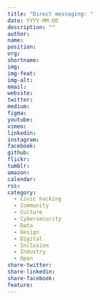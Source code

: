 ```yaml
---
title: "Direct messaging: "
date: YYYY-MM-DD
description: ""
author: 
name: 
position:   
org: 
shortname: 
img: 
img-feat: 
img-alt: 
email: 
website: 
twitter: 
medium: 
figma: 
youtube: 
vimeo: 
linkedin: 
instagram: 
facebook: 
github: 
flickr: 
tumblr: 
amazon: 
calendar: 
rss: 
category:
  - Civic hacking
  - Community
  - Culture
  - Cybersecurity
  - Data
  - Design
  - Digital
  - Inclusion
  - Industry
  - Open
share-twitter: 
share-linkedin: 
share-facebook: 
feature: 
---
```


